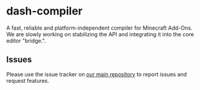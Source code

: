 # dash-compiler

A fast, reliable and platform-independent compiler for Minecraft Add-Ons.
We are slowly working on stabilizing the API and integrating it into the core editor "bridge.".

## Issues

Please use the issue tracker on [our main repository](https://github.com/bridge-core/editor) to report issues and request features.
